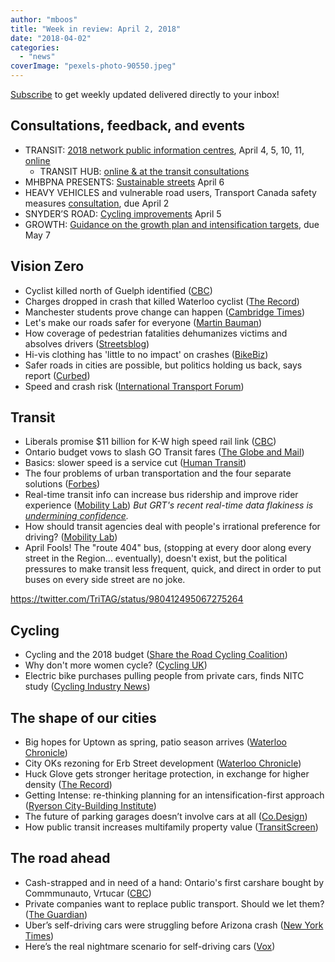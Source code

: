 ```yaml
---
author: "mboos"
title: "Week in review: April 2, 2018"
date: "2018-04-02"
categories: 
  - "news"
coverImage: "pexels-photo-90550.jpeg"
---
```


[Subscribe](https://eepurl.com/4Mtkf) to get weekly updated delivered directly to your inbox!

## Consultations, feedback, and events

- TRANSIT: [2018 network public information centres](https://www.grt.ca/en/about-grt/2018-public-information-centres.aspx), April 4, 5, 10, 11, [online](https://www.peakdemocracy.com/portals/274/Issue_6078)
    - TRANSIT HUB: [online & at the transit consultations](https://www.peakdemocracy.com/portals/274/Issue_5849)
- MHBPNA PRESENTS: [Sustainable streets](https://www.mhbpna.org/publicforum/#SS) April 6
- HEAVY VEHICLES and vulnerable road users, Transport Canada safety measures [consultation](https://letstalktransportation.ca/VRU), due April 2
- SNYDER’S ROAD: [Cycling improvements](https://calendar.regionofwaterloo.ca/Council/Detail/2018-03-20-0900-Planning-and-Works-Committee/P&W%20Agenda%20-%20March%2020,%202018.pdf#page=37) April 5
- GROWTH: [Guidance on the growth plan and intensification targets](https://ero.ontario.ca/notice/013-2359), due May 7

<!--more-->

## Vision Zero

- Cyclist killed north of Guelph identified ([CBC](https://www.cbc.ca/news/canada/kitchener-waterloo/cyclist-killed-north-of-guelph-identified-1.4596488?cmp=rss))
- Charges dropped in crash that killed Waterloo cyclist ([The Record](https://www.therecord.com/news-story/8354441-charges-dropped-in-crash-that-killed-waterloo-cyclist/))
- Manchester students prove change can happen ([Cambridge Times](https://www.cambridgetimes.ca/community-story/8347181-manchester-students-prove-change-can-happen/))
- Let's make our roads safer for everyone ([Martin Bauman](https://martinbauman.com/2018/03/24/lets-make-our-roads-safer-for-everyone/))
- How coverage of pedestrian fatalities dehumanizes victims and absolves drivers ([Streetsblog](https://usa.streetsblog.org/2018/03/28/how-coverage-of-pedestrian-fatalities-dehumanizes-victims-and-absolves-drivers/))
- Hi-vis clothing has 'little to no impact' on crashes ([BikeBiz](https://www.bikebiz.com/news/hivis-compulsion-study))
- Safer roads in cities are possible, but politics holding us back, says report ([Curbed](https://www.curbed.com/2018/3/23/17156248/safe-street-pedestrian-traffic-fatalities-report))
- Speed and crash risk ([International Transport Forum](https://www.itf-oecd.org/sites/default/files/docs/speed-crash-risk.pdf))

## Transit

- Liberals promise $11 billion for K-W high speed rail link ([CBC](https://www.cbc.ca/news/canada/kitchener-waterloo/liberal-ontario-budget-2018-kitchener-waterloo-high-speed-rail-transit-infrastructure-1.4597451))
- Ontario budget vows to slash GO Transit fares ([The Globe and Mail](https://www.theglobeandmail.com/canada/article-ontario-budget-slashes-go-transit-fares/))
- Basics: slower speed is a service cut ([Human Transit](https://humantransit.org/2018/03/basics-slower-speed-is-a-service-cut.html))
- The four problems of urban transportation and the four separate solutions ([Forbes](https://www.forbes.com/sites/jeffmcmahon/2018/03/19/the-four-problems-of-urban-transportation-and-the-four-separate-solutions/))
- Real-time transit info can increase bus ridership and improve rider experience ([Mobility Lab](https://mobilitylab.org/2018/03/27/theres-magic-bullet-can-increase-bus-ridership-improve-rider-experience/)) _But GRT's recent real-time data flakiness is [undermining confidence](https://twitter.com/InHabitings/status/978419353845731328)._
- How should transit agencies deal with people's irrational preference for driving? ([Mobility Lab](https://mobilitylab.org/2018/03/14/transit-agencies-deal-peoples-irrational-driving-preference/))
- April Fools! The "route 404" bus, (stopping at every door along every street in the Region... eventually), doesn't exist, but the political pressures to make transit less frequent, quick, and direct in order to put buses on every side street are no joke.

https://twitter.com/TriTAG/status/980412495067275264

## Cycling

- Cycling and the 2018 budget ([Share the Road Cycling Coalition](https://medium.com/share-the-road-cycling-coalition/cycling-and-the-2018-budget-12dd59c3197))
- Why don't more women cycle? ([Cycling UK](https://www.cyclinguk.org/article/campaigns-guide/women-cycling))
- Electric bike purchases pulling people from private cars, finds NITC study ([Cycling Industry News](https://cyclingindustry.news/electric-bikes-purchases-pulling-people-from-private-cars-finds-nitc-study/))

## The shape of our cities

- Big hopes for Uptown as spring, patio season arrives ([Waterloo Chronicle](https://www.waterloochronicle.ca/news-story/8357580-big-hopes-for-uptown-as-spring-patio-season-arrives/))
- City OKs rezoning for Erb Street development ([Waterloo Chronicle](https://www.waterloochronicle.ca/community-story/8345219-city-oks-rezoning-for-erb-street-development/))
- Huck Glove gets stronger heritage protection, in exchange for higher density ([The Record](https://www.therecord.com/news-story/8357820-huck-glove-gets-stronger-heritage-protection-in-exchange-for-higher-density/))
- Getting Intense: re-thinking planning for an intensification-first approach ([Ryerson City-Building Institute](https://www.citybuildinginstitute.ca/wp-content/uploads/2018/03/FINAL-Getting-Intense.pdf?mc_cid=7fc3676c37&mc_eid=4b790855c2))
- The future of parking garages doesn’t involve cars at all ([Co.Design](https://www.fastcodesign.com/90164752/the-future-of-parking-garages-doesnt-involve-cars-at-all))
- How public transit increases multifamily property value ([TransitScreen](https://blog.transitscreen.com/how-public-transit-increases-multifamily-real-estate-property-value?utm_content=69110523&utm_medium=social&utm_source=twitter))

## The road ahead

- Cash-strapped and in need of a hand: Ontario's first carshare bought by Commmunauto, Vrtucar ([CBC](https://www.cbc.ca/news/canada/kitchener-waterloo/vrtucar-communauto-community-careshare-kw-waterloo-hamilton-1.4594729))
- Private companies want to replace public transport. Should we let them? ([The Guardian](https://www.theguardian.com/cities/2018/mar/29/public-transport-transit-private-companies-citymapper-uber-whim-smart-buses))
- Uber’s self-driving cars were struggling before Arizona crash ([New York Times](https://www.nytimes.com/2018/03/23/technology/uber-self-driving-cars-arizona.html))
- Here’s the real nightmare scenario for self-driving cars ([Vox](https://www.vox.com/energy-and-environment/2018/3/27/17163264/autonomous-car-self-driving-advertising-business))
